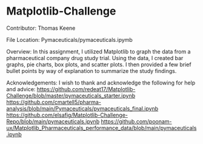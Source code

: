 # Matplotlib-Challenge

Contributor:
Thomas Keene

File Location: Pymaceuticals/pymaceuticals.ipymb


Overview:
In this assignment, I utilized Matplotlib to graph the data from a pharmaceutical company drug study trial. Using the data, I created bar graphs, pie charts, box plots, and scatter plots. I then provided a few brief bullet points by way of explanation to summarize the study findings.

Acknowledgements:
I wish to thank and acknowledge the following for help and advice:
https://github.com/redeat17/Matplotlib-Challenge/blob/master/pymaceuticals_starter.ipynb
https://github.com/cmartell5/pharma-analysis/blob/main/Pymaceuticals/pymaceuticals_final.ipynb
https://github.com/elsafig/Matplotlib-Challenge-Repo/blob/main/pymaceuticals.ipynb
https://github.com/poonam-ux/Matplotlib_Pharmaceuticals_performance_data/blob/main/pymaceuticals.ipynb




